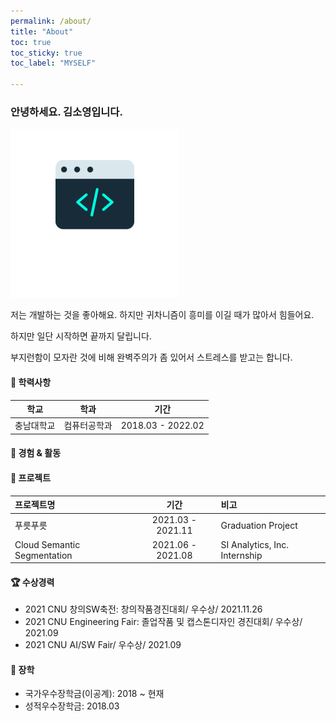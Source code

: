 ```yaml
---
permalink: /about/
title: "About"
toc: true
toc_sticky: true
toc_label: "MYSELF"

---
```


### 안녕하세요. 김소영입니다.

![icon](/assets/logo.ico/mstile-150x150.png)


저는 개발하는 것을 좋아해요. 하지만 귀차니즘이 흥미를 이길 때가 많아서 힘들어요.

하지만 일단 시작하면 끝까지 달립니다.

부지런함이 모자란 것에 비해 완벽주의가 좀 있어서 스트레스를 받고는 합니다.





#### 🏫 학력사항

|    학교    |     학과     |       기간        |
| :--------: | :----------: | :---------------: |
| 충남대학교 | 컴퓨터공학과 | 2018.03 - 2022.02 |






#### 📝 경험 & 활동



#### 📓 프로젝트

| 프로젝트명                  |       기간        | 비고                          |
| :-------------------------- | :---------------: | :---------------------------- |
| 푸릇푸릇                    | 2021.03 - 2021.11 | Graduation Project            |
| Cloud Semantic Segmentation | 2021.06 - 2021.08 | SI Analytics, Inc. Internship |




#### 🏆 수상경력

- 2021 CNU 창의SW축전: 창의작품경진대회/ 우수상/ 2021.11.26
- 2021 CNU Engineering Fair: 졸업작품 및 캡스톤디자인 경진대회/ 우수상/ 2021.09
- 2021 CNU AI/SW Fair/ 우수상/ 2021.09




#### 🏅 장학

- 국가우수장학금(이공계): 2018 ~ 현재
- 성적우수장학금: 2018.03